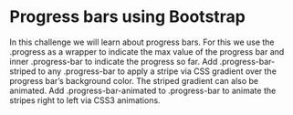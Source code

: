 # Progress bars using Bootstrap

In this challenge we will learn about progress bars. For this we use the .progress as a wrapper to indicate 
the max value of the progress bar and inner .progress-bar to indicate the progress so far. Add .progress-bar-striped to 
any .progress-bar to apply a stripe via CSS gradient over the progress bar’s background color. The striped gradient can 
also be animated. Add .progress-bar-animated to .progress-bar to animate the stripes right to left via CSS3 animations.
